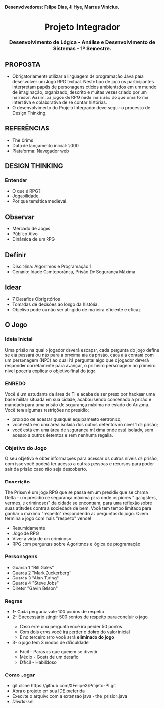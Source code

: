 <Strong>Desenvolvedores: Felipe Dias, Ji Hye, Marcus Vinicius.</Strong>

<h1 align="center"> Projeto Integrador</h1>
<h3 align="center">Desenvolvimento de Lógica -  Análise e Desenvolvimento de Sistemas - 1º Semestre.</h3>

   

<h2>PROPOSTA</h2>
<ul>
  <li>Obrigatoriamente utilizar a linguagem de programação Java para desenvolver um Jogo RPG textual. Neste tipo de jogo os participantes interpretam papéis de personagens ctícios ambientados em um mundo de imaginação, organizado, descrito e muitas vezes criado por um narrador. Assim, os jogos de RPG nada mais são do que uma forma interativa e colaborativa de se contar histórias.</li>
  <li> O desenvolvimento do Projeto Integrador deve seguir o processo de Design Thinking.</li>
</ul>
    
   

<h2>REFERÊNCIAS</h2>

<ul>
  <li>The Crims</li>
  <li>Data de lançamento inicial: 2000</li>
  <li>Plataforma: Navegador web</li>
</ul>
    
    


<h2>DESIGN THINKING</h2>
<h3>Entender</h3>
<ul>
  <li>O que é RPG?</li>
  <li>Jogabilidade.</li>
  <li>Por que temática medieval.</li>
</ul>
  
<h2>Observar</h2>
<ul>
  <li>Mercado de Jogos</li>
  <li>Público Alvo</li>
  <li>Dinâmica de um RPG</li>
</ul>

<h2>Definir</h2>
  <ul>
  <li>Disciplina: Algoritmos e Programação 1.</li>
  <li>Cenário: Idade Comteporânea, Prisão De Segurança Máxima</li>
</ul>

<h2>Idear</h2>
<ul>
  <li>7 Desafios Obrigatórios</li>
  <li>Tomadas de decisões ao longo da história.</li>
  <li>Objetivo pode ou não ser atingido de maneira eficiente e eficaz.</li>
</ul>

<h2>O Jogo</h2>
<h3>Ideia Inicial</h3>

<p>Uma prisão na qual o jogador deverá escapar, cada pergunta do jogo define se ela passará ou não para a próxima ala da prisão, cada ala contará com um personagem (NPC) ao qual irá perguntar algo que o jogador deverá responder corretamente para avançar, o primeiro personagem no primeiro nivel poderia explicar o objetivo final do jogo.</p>

<h3>ENREDO</h3>

<p>Você é um estudante da área de TI e acaba de ser preso por hackear uma base militar situada em sua cidade, acabou sendo condenado a prisão e mandado para uma prisão de segurança máxima no estado do Arizona.
Você tem algumas restrições no presídio;</p>
<ul>
  <li>proibido de acessar qualquer equipamento eletrônico;</li>
  <li>você está em uma área isolada dos outros detentos no nível 1 da prisão;</li>
  <li>você está em uma área de segurança máxima onde está isolado, sem acesso a outros detentos e sem nenhuma regalia.</li>
</ul>
 
<h3>Objetivo do Jogo</h3>
<p>O seu objetivo é obter informações para acessar os outros níveis da prisão, com isso você poderá ter acesso a outras pessoas e recursos para poder sair da prisão caso não seja descoberto.</p>

<h3>Descrição</h3>
<p>The Prison é um jogo RPG que se passa em um presidio que se chama Delta - um presidio de segurança máxima para onde os piores " gangsters, vermes, e criminosos" da cidade se encontram, para uma reflexão sobre suas atitudes contra a sociedade de bem. Você tem tempo limitado para ganhar o máximo "respeito" respondendo as perguntas do jogo. Quem termina o jogo com mais "respeito" vence! </p>
<ul>
  <li>Resumidamente</li>
  <li>Jogo de RPG</li>
  <li>Viver a vida de um criminoso</li>
  <li>RPG com perguntas sobre Algoritmos e lógica de programação</li>
</ul>

<h3>Personagens</h3>
<ul>
  <li>Guarda 1 "Bill Gates"</li>
  <li>Guarda 2 "Mark Zuckerberg"</li>
  <li>Guarda 3 "Alan Turing"</li>
  <li>Guarda 4 "Steve Jobs"</li>
  <li>Diretor "Gavin Belson"</li>
</ul>

<h3>Regras</h3>
<ul>
  <li>1- Cada pergunta vale 100 pontos de respeito</li>
  <li>2- É necessário atingir 500 pontos de respeito para concluir o jogo</li>
     <ul>
       <li>Caso erre uma pergunta você irá perder 50 pontos</li>
       <li>Com dois erros você irá perder o dobro do valor inicial</li>
       <li>E no terceiro erro você será <b>eliminado do jogo</b></li>
     </ul>
  <li>3- o jogo tem 3 modos de dificuldade</li>
  <ul>
      <li>Fácil - Paras os que querem se divertir</li>
    <li>Médio - Gosta de um desafio
</li>
    <li>
Difícil - Habilidoso
</li>
  </ul>
</ul>

<h3>Como Jogar</h3>
<ul>
  <li>git clone https://github.com/XFelipeX/Projeto-PI.git </li>
  <li>Abra o projeto em sua IDE preferida</li>
  <li>Execute o arquivo com a extensao java - the_prision.java</li>
  <li><i>Divirta-se</i>!</li>
  </ul>







